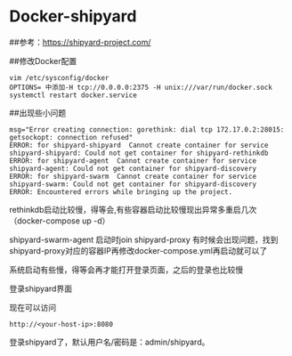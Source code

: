 # Docker-shipyard

##参考：https://shipyard-project.com/

##修改Docker配置
```
vim /etc/sysconfig/docker
OPTIONS= 中添加-H tcp://0.0.0.0:2375 -H unix:///var/run/docker.sock 
systemctl restart docker.service
```


##出现些小问题
```
msg="Error creating connection: gorethink: dial tcp 172.17.0.2:28015: getsockopt: connection refused" 
ERROR: for shipyard-shipyard  Cannot create container for service shipyard-shipyard: Could not get container for shipyard-rethinkdb
ERROR: for shipyard-agent  Cannot create container for service shipyard-agent: Could not get container for shipyard-discovery
ERROR: for shipyard-swarm  Cannot create container for service shipyard-swarm: Could not get container for shipyard-discovery
ERROR: Encountered errors while bringing up the project.
```

rethinkdb启动比较慢，得等会,有些容器启动比较慢现出异常多重启几次（docker-compose up -d）

shipyard-swarm-agent 启动时join shipyard-proxy 有时候会出现问题，找到shipyard-proxy对应的容器IP再修改docker-compose.yml再启动就可以了

系统启动有些慢，得等会再才能打开登录页面，之后的登录也比较慢

登录shipyard界面

现在可以访问
```
http://<your-host-ip>:8080
```
登录shipyard了，默认用户名/密码是：admin/shipyard。

